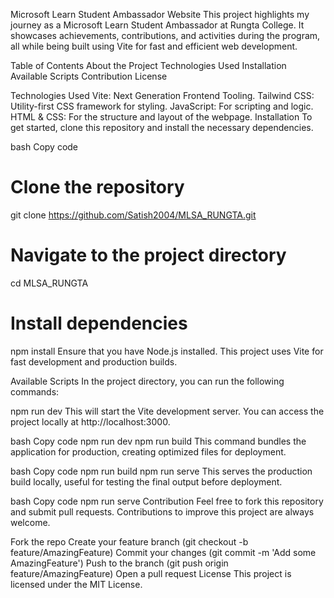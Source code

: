 Microsoft Learn Student Ambassador Website
This project highlights my journey as a Microsoft Learn Student Ambassador at Rungta College. It showcases achievements, contributions, and activities during the program, all while being built using Vite for fast and efficient web development.

Table of Contents
About the Project
Technologies Used
Installation
Available Scripts
Contribution
License

Technologies Used
Vite: Next Generation Frontend Tooling.
Tailwind CSS: Utility-first CSS framework for styling.
JavaScript: For scripting and logic.
HTML & CSS: For the structure and layout of the webpage.
Installation
To get started, clone this repository and install the necessary dependencies.

bash
Copy code
# Clone the repository
git clone https://github.com/Satish2004/MLSA_RUNGTA.git

# Navigate to the project directory
cd MLSA_RUNGTA

# Install dependencies
npm install
Ensure that you have Node.js installed. This project uses Vite for fast development and production builds.

Available Scripts
In the project directory, you can run the following commands:

npm run dev
This will start the Vite development server. You can access the project locally at http://localhost:3000.

bash
Copy code
npm run dev
npm run build
This command bundles the application for production, creating optimized files for deployment.

bash
Copy code
npm run build
npm run serve
This serves the production build locally, useful for testing the final output before deployment.

bash
Copy code
npm run serve
Contribution
Feel free to fork this repository and submit pull requests. Contributions to improve this project are always welcome.

Fork the repo
Create your feature branch (git checkout -b feature/AmazingFeature)
Commit your changes (git commit -m 'Add some AmazingFeature')
Push to the branch (git push origin feature/AmazingFeature)
Open a pull request
License
This project is licensed under the MIT License.
